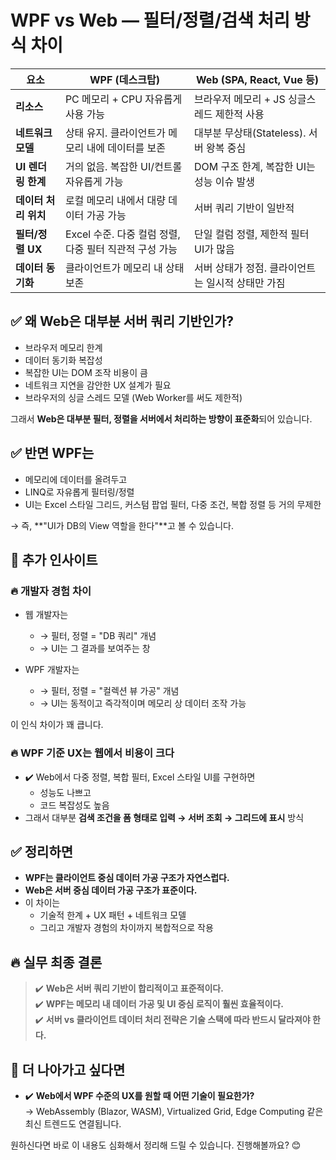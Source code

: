 # WPF vs Web — 필터/정렬/검색 처리 방식 차이

| 요소                | **WPF (데스크탑)**                                  | **Web (SPA, React, Vue 등)**                     |
|---------------------|------------------------------------------------------|---------------------------------------------------|
| **리소스**           | PC 메모리 + CPU 자유롭게 사용 가능                 | 브라우저 메모리 + JS 싱글스레드 제한적 사용       |
| **네트워크 모델**   | 상태 유지. 클라이언트가 메모리 내에 데이터를 보존   | 대부분 무상태(Stateless). 서버 왕복 중심          |
| **UI 렌더링 한계**  | 거의 없음. 복잡한 UI/컨트롤 자유롭게 가능          | DOM 구조 한계, 복잡한 UI는 성능 이슈 발생         |
| **데이터 처리 위치**| 로컬 메모리 내에서 대량 데이터 가공 가능            | 서버 쿼리 기반이 일반적                           |
| **필터/정렬 UX**    | Excel 수준. 다중 컬럼 정렬, 다중 필터 직관적 구성 가능| 단일 컬럼 정렬, 제한적 필터 UI가 많음             |
| **데이터 동기화**   | 클라이언트가 메모리 내 상태 보존                   | 서버 상태가 정점. 클라이언트는 일시적 상태만 가짐  |

## ✅ 왜 Web은 대부분 서버 쿼리 기반인가?

- 브라우저 메모리 한계
- 데이터 동기화 복잡성
- 복잡한 UI는 DOM 조작 비용이 큼
- 네트워크 지연을 감안한 UX 설계가 필요
- 브라우저의 싱글 스레드 모델 (Web Worker를 써도 제한적)

그래서 **Web은 대부분 필터, 정렬을 서버에서 처리하는 방향이 표준화**되어 있습니다.

## ✅ 반면 WPF는

- 메모리에 데이터를 올려두고
- LINQ로 자유롭게 필터링/정렬
- UI는 Excel 스타일 그리드, 커스텀 팝업 필터, 다중 조건, 복합 정렬 등 거의 무제한

→ 즉, **"UI가 DB의 View 역할을 한다"**고 볼 수 있습니다.

## 🧠 추가 인사이트

### 🔥 **개발자 경험 차이**

- 웹 개발자는
  - → 필터, 정렬 = "DB 쿼리" 개념
  - → UI는 그 결과를 보여주는 창

- WPF 개발자는
  - → 필터, 정렬 = "컬렉션 뷰 가공" 개념
  - → UI는 동적이고 즉각적이며 메모리 상 데이터 조작 가능

이 인식 차이가 꽤 큽니다.

### 🔥 **WPF 기준 UX는 웹에서 비용이 크다**

- ✔️ Web에서 다중 정렬, 복합 필터, Excel 스타일 UI를 구현하면
  - 성능도 나쁘고
  - 코드 복잡성도 높음
- 그래서 대부분 **검색 조건을 폼 형태로 입력 → 서버 조회 → 그리드에 표시** 방식

## ✅ 정리하면

- **WPF는 클라이언트 중심 데이터 가공 구조가 자연스럽다.**
- **Web은 서버 중심 데이터 가공 구조가 표준이다.**
- 이 차이는
  - 기술적 한계 + UX 패턴 + 네트워크 모델
  - 그리고 개발자 경험의 차이까지 복합적으로 작용

## 🔥 실무 최종 결론

> ✔️ **Web은 서버 쿼리 기반이 합리적이고 표준적이다.**  
> ✔️ **WPF는 메모리 내 데이터 가공 및 UI 중심 로직이 훨씬 효율적이다.**  
> ✔️ **서버 vs 클라이언트 데이터 처리 전략은 기술 스택에 따라 반드시 달라져야 한다.**

## 🚀 더 나아가고 싶다면

- ✔️ **Web에서 WPF 수준의 UX를 원할 때 어떤 기술이 필요한가?**  
→ WebAssembly (Blazor, WASM), Virtualized Grid, Edge Computing 같은 최신 트렌드도 연결됩니다.

원하신다면 바로 이 내용도 심화해서 정리해 드릴 수 있습니다. 진행해볼까요? 😊

